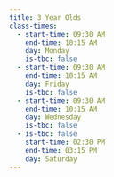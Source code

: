 ```yaml
---
title: 3 Year Olds
class-times:
  - start-time: 09:30 AM
    end-time: 10:15 AM
    day: Monday
    is-tbc: false
  - start-time: 09:30 AM
    end-time: 10:15 AM
    day: Friday
    is-tbc: false
  - start-time: 09:30 AM
    end-time: 10:15 AM
    day: Wednesday
    is-tbc: false
  - is-tbc: false
    start-time: 02:30 PM
    end-time: 03:15 PM
    day: Saturday
---
```

